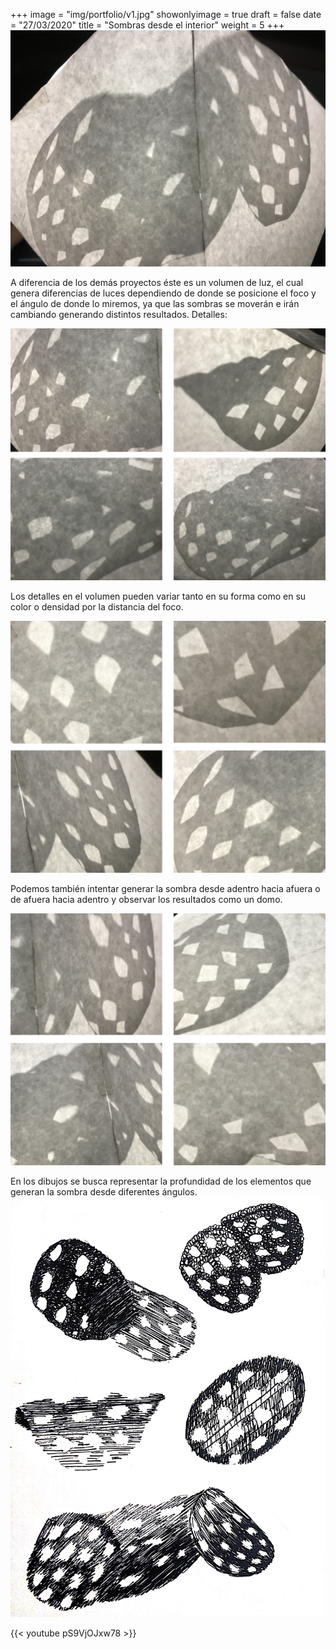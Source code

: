 +++
image = "img/portfolio/v1.jpg"
showonlyimage = true
draft = false
date = "27/03/2020"
title = "Sombras desde el interior"
weight = 5
+++
![Volumen 4](/img/v1/v1.jpg)

A diferencia de los demás proyectos éste es un volumen de luz, el cual genera diferencias de luces dependiendo de donde se posicione el foco y el ángulo de donde lo miremos, ya que las sombras se moverán e irán cambiando generando distintos resultados.
Detalles:

![Volumen 4](/img/v1/v11.jpg)

Los detalles en el volumen pueden variar tanto en su forma como en su color o densidad por la distancia del foco.

![Volumen 5](/img/v1/v12.jpg)

Podemos también intentar generar la sombra desde adentro hacia afuera o de afuera hacia adentro y observar los resultados como un domo.

![Volumen 2](/img/v1/v13.jpg)

<!--more--> 
En los dibujos se busca representar la profundidad de los elementos que generan la sombra desde diferentes ángulos.
![dibujo](/img/dibujos/d4.jpg)

{{< youtube pS9VjOJxw78 >}}